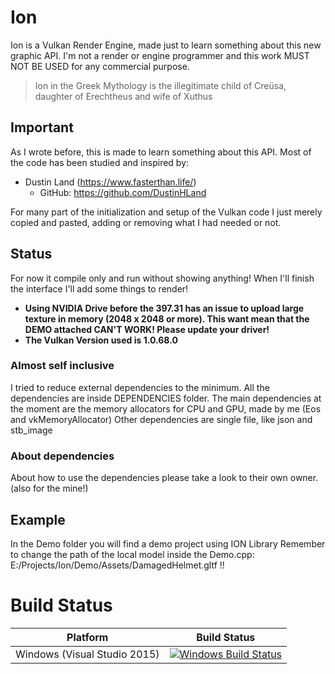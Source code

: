 # Ion

Ion is a Vulkan Render Engine, made just to learn something about this new graphic API.
I'm not a render or engine programmer and this work MUST NOT BE USED for any commercial purpose.

> Ion in the Greek Mythology is the illegitimate child of Creüsa, daughter of Erechtheus and wife of Xuthus


## Important

As I wrote before, this is made to learn something about this API.
Most of the code has been studied and inspired by:
- Dustin Land (https://www.fasterthan.life/) 
	- GitHub: https://github.com/DustinHLand

For many part of the initialization and setup of the Vulkan code I just merely copied and pasted, adding or removing what I had needed or not.



## Status

For now it compile only and run without showing anything!
When I'll finish the interface I'll add some things to render!

- **Using NVIDIA Drive before the 397.31 has an issue to upload large texture in memory (2048 x 2048 or more). This want mean that the DEMO attached CAN'T WORK! Please update your driver!**
- **The Vulkan Version used is 1.0.68.0**


### Almost self inclusive

I tried to reduce external dependencies to the minimum.
All the dependencies are inside DEPENDENCIES folder.
The main dependencies at the moment are the memory allocators for CPU and GPU, made by me (Eos and vkMemoryAllocator)
Other dependencies are single file, like json and stb_image


### About dependencies

About how to use the dependencies please take a look to their own owner. (also for the mine!)



## Example

In the Demo folder you will find a demo project using ION Library
Remember to change the path of the local model inside the Demo.cpp: E:/Projects/Ion/Demo/Assets/DamagedHelmet.gltf !!


# Build Status

| Platform | Build Status |
|:--------:|:------------:|
| Windows (Visual Studio 2015) | [![Windows Build Status](https://ci.appveyor.com/api/projects/status/github/kabalmcblade/ion?branch=master&svg=true)](https://ci.appveyor.com/project/kabalmcblade/ion) |
